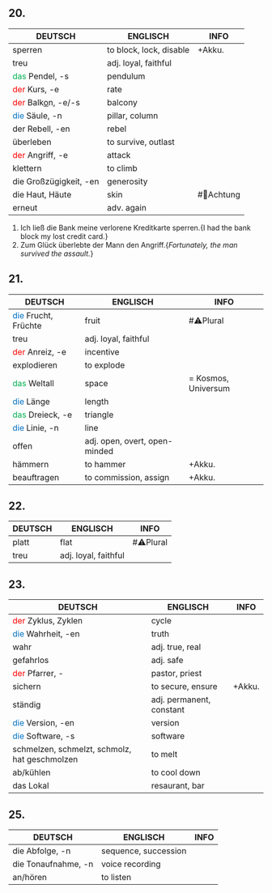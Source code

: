 ## 20.

| DEUTSCH                                               | ENGLISCH                | INFO       |
| ----------------------------------------------------- | ----------------------- | ---------- |
| sperren                                               | to block, lock, disable | +Akku.     |
| treu                                                  | adj. loyal, faithful    |            |
| <font color="#00b050">das</font> Pendel, -s           | pendulum                |            |
| <font color="#ff0000">der</font> Kurs, -e             | rate                    |            |
| <font color="#ff0000">der</font> Balk<u>o</u>n, -e/-s | balcony                 |            |
| <font color="#0070c0">die</font> Säule, -n            | pillar, column          |            |
| der Rebell, -en                                       | rebel                   |            |
| überleben                                             | to survive, outlast     |            |
| <font color="#ff0000">der</font> Angriff, -e          | attack                  |            |
| klettern                                              | to climb                |            |
| die Großzügigkeit, -en                                | generosity              |            |
| die Haut, Häute                                       | skin                    | #🚨Achtung |
| erneut                                                | adv. again              |            |

1. Ich ließ die Bank meine verlorene Kreditkarte sperren.{I had the bank block my lost credit card.}
2. Zum Glück überlebte der Mann den Angriff.{*Fortunately, the man survived the assault.*}

## 21.

| DEUTSCH                                          | ENGLISCH                      | INFO                |
| ------------------------------------------------ | ----------------------------- | ------------------- |
| <font color="#0070c0">die</font> Frucht, Früchte | fruit                         | #⚠️Plural           |
| treu                                             | adj. loyal, faithful          |                     |
| <font color="#ff0000">der</font> Anreiz, -e      | incentive                     |                     |
| explodieren                                      | to explode                    |                     |
| <font color="#00b050">das</font> Weltall         | space                         | = Kosmos, Universum |
| <font color="#0070c0">die</font> Länge           | length                        |                     |
| <font color="#00b050">das</font> Dreieck, -e     | triangle                      |                     |
| <font color="#0070c0">die</font> Linie, -n       | line                          |                     |
| offen                                            | adj. open, overt, open-minded |                     |
| hämmern                                          | to hammer                     | +Akku.              |
| beauftragen                                      | to commission, assign         | +Akku.              |

## 22. 


| DEUTSCH | ENGLISCH             | INFO      |
| ------- | -------------------- | --------- |
| platt   | flat                 | #⚠️Plural |
| treu    | adj. loyal, faithful |           |

## 23.

| DEUTSCH                                         | ENGLISCH                 | INFO   |
| ----------------------------------------------- | ------------------------ | ------ |
| <font color="#ff0000">der</font> Zyklus, Zyklen | cycle                    |        |
| <font color="#0070c0">die</font> Wahrheit, -en  | truth                    |        |
| wahr                                            | adj. true, real          |        |
| gefahrlos                                       | adj. safe                |        |
| <font color="#ff0000">der</font> Pfarrer, -     | pastor, priest           |        |
| sichern                                         | to secure, ensure        | +Akku. |
| ständig                                         | adj. permanent, constant |        |
| <font color="#0070c0">die</font> Version, -en   | version                  |        |
| <font color="#0070c0">die</font> Software, -s   | software                 |        |
| schmelzen, schmelzt, schmolz, hat geschmolzen   | to melt                  |        |
| ab/kühlen                                       | to cool down             |        |
| das Lokal                                       | resaurant, bar           |        |

## 25.

| DEUTSCH             | ENGLISCH             | INFO |
| ------------------- | -------------------- | ---- |
| die Abfolge, -n     | sequence, succession |      |
| die Tonaufnahme, -n | voice recording      |      |
| an/hören            | to listen            |      |

